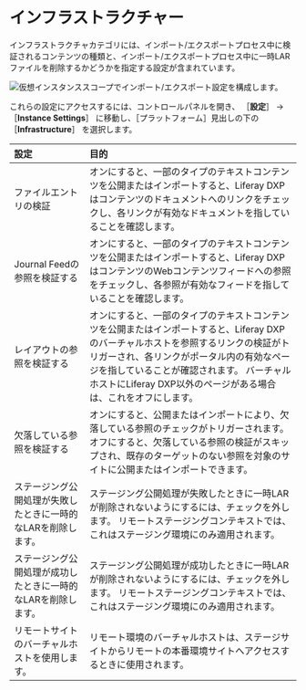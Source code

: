 # インフラストラクチャー

インフラストラクチャカテゴリには、インポート/エクスポートプロセス中に検証されるコンテンツの種類と、インポート/エクスポートプロセス中に一時LARファイルを削除するかどうかを指定する設定が含まれています。

![仮想インスタンススコープでインポート/エクスポート設定を構成します。](./infrastructure/images/01.png)

これらの設定にアクセスするには、コントロールパネルを開き、 ［**設定**］ &rarr; ［**Instance Settings**］ に移動し、［プラットフォーム］見出しの下の ［**Infrastructure**］ を選択します。

| 設定                               | 目的                                                                                                                                                         |
|:-------------------------------- |:---------------------------------------------------------------------------------------------------------------------------------------------------------- |
| ファイルエントリの検証                      | オンにすると、一部のタイプのテキストコンテンツを公開またはインポートすると、Liferay DXPはコンテンツのドキュメントへのリンクをチェックし、各リンクが有効なドキュメントを指していることを確認します。                                                    |
| Journal Feedの参照を検証する             | オンにすると、一部のタイプのテキストコンテンツを公開またはインポートすると、Liferay DXPはコンテンツのWebコンテンツフィードへの参照をチェックし、各参照が有効なフィードを指していることを確認します。                                                  |
| レイアウトの参照を検証する                    | オンにすると、一部のタイプのテキストコンテンツを公開またはインポートすると、Liferay DXPのバーチャルホストを参照するリンクの検証がトリガーされ、各リンクがポータル内の有効なページを指していることが確認されます。 バーチャルホストにLiferay DXP以外のページがある場合は、これをオフにします。 |
| 欠落している参照を検証する                    | オンにすると、公開またはインポートにより、欠落している参照のチェックがトリガーされます。 オフにすると、欠落している参照の検証がスキップされ、既存のターゲットのない参照を対象のサイトに公開またはインポートできます。                                                |
| ステージング公開処理が失敗したときに一時的なLARを削除します。 | ステージング公開処理が失敗したときに一時LARが削除されないようにするには、チェックを外します。 リモートステージングコンテキストでは、これはステージング環境にのみ適用されます。                                                                  |
| ステージング公開処理が成功したときに一時的なLARを削除します。 | ステージング公開処理が成功したときに一時LARが削除されないようにするには、チェックを外します。 リモートステージングコンテキストでは、これはステージング環境にのみ適用されます。                                                                  |
| リモートサイトのバーチャルホストを使用します。          | リモート環境のバーチャルホストは、ステージサイトからリモートの本番環境サイトへアクセスするときに使用されます。                                                                                                    |